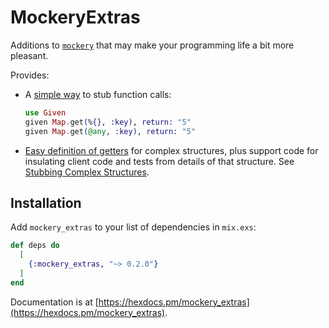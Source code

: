 # MockeryExtras

Additions to [`mockery`](https://github.com/appunite/mockery) that may
make your programming life a bit more pleasant.

Provides:

* A [simple way](https://hexdocs.pm/mockery_extras/MockeryExtras.Given.html#content) to stub function calls:

  ```elixir
  use Given
  given Map.get(%{}, :key), return: "5"
  given Map.get(@any, :key), return: "5"
  ```

* [Easy definition of getters](https://hexdocs.pm/mockery_extras/MockeryExtras.Getters.html#content) for complex structures, plus support code
  for insulating client code and tests from details of that structure. 
  See [Stubbing Complex Structures](stubbing_complex_structures.md).

## Installation

Add `mockery_extras` to your list of dependencies in `mix.exs`:

```elixir
def deps do
  [
    {:mockery_extras, "~> 0.2.0"}
  ]
end
```

Documentation is at
[https://hexdocs.pm/mockery_extras](https://hexdocs.pm/mockery_extras).

